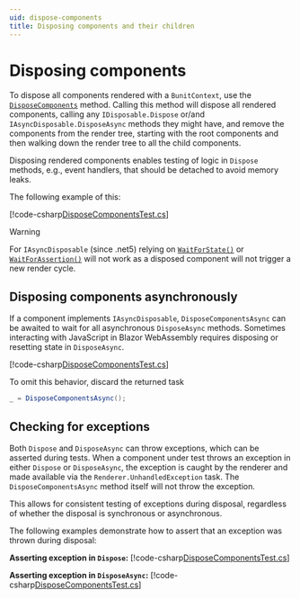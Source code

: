 ```yaml
---
uid: dispose-components
title: Disposing components and their children
---
```


# Disposing components
To dispose all components rendered with a `BunitContext`, use the [`DisposeComponents`](xref:Bunit.BunitContext.DisposeComponentsAsync) method.  Calling this method will dispose all rendered components, calling any `IDisposable.Dispose` or/and `IAsyncDisposable.DisposeAsync` methods they might have, and remove the components from the render tree, starting with the root components and then walking down the render tree to all the child components.

Disposing rendered components enables testing of logic in `Dispose` methods, e.g., event handlers, that should be detached to avoid memory leaks.

The following example of this:

[!code-csharp[DisposeComponentsTest.cs](../../../samples/tests/xunit/DisposeComponentsTest.cs#L13-L22)]

> [!WARNING]
> For `IAsyncDisposable` (since .net5) relying on [`WaitForState()`](xref:Bunit.RenderedComponentWaitForHelperExtensions.WaitForState``1(Bunit.IRenderedComponent{``0},System.Func{System.Boolean},System.Nullable{System.TimeSpan})) or [`WaitForAssertion()`](xref:Bunit.RenderedComponentWaitForHelperExtensions.WaitForAssertion``1(Bunit.IRenderedComponent{``0},System.Action,System.Nullable{System.TimeSpan})) will not work as a disposed component will not trigger a new render cycle.

## Disposing components asynchronously
If a component implements `IAsyncDisposable`, `DisposeComponentsAsync` can be awaited to wait for all asynchronous `DisposeAsync` methods. Sometimes interacting with JavaScript in Blazor WebAssembly requires disposing or resetting state in `DisposeAsync`.

[!code-csharp[DisposeComponentsTest.cs](../../../samples/tests/xunit/DisposeComponentsTest.cs#L48-L53)]

To omit this behavior, discard the returned task

```csharp
_ = DisposeComponentsAsync();
```

## Checking for exceptions
Both `Dispose` and `DisposeAsync` can throw exceptions, which can be asserted during tests. When a component under test throws an exception in either `Dispose` or `DisposeAsync`, the exception is caught by the renderer and made available via the `Renderer.UnhandledException` task. The `DisposeComponentsAsync` method itself will not throw the exception.

This allows for consistent testing of exceptions during disposal, regardless of whether the disposal is synchronous or asynchronous.

The following examples demonstrate how to assert that an exception was thrown during disposal:

**Asserting exception in `Dispose`:**
[!code-csharp[DisposeComponentsTest.cs](../../../samples/tests/xunit/DisposeComponentsTest.cs#L24-L32)]

**Asserting exception in `DisposeAsync`:**
[!code-csharp[DisposeComponentsTest.cs](../../../samples/tests/xunit/DisposeComponentsTest.cs#L34-L42)]